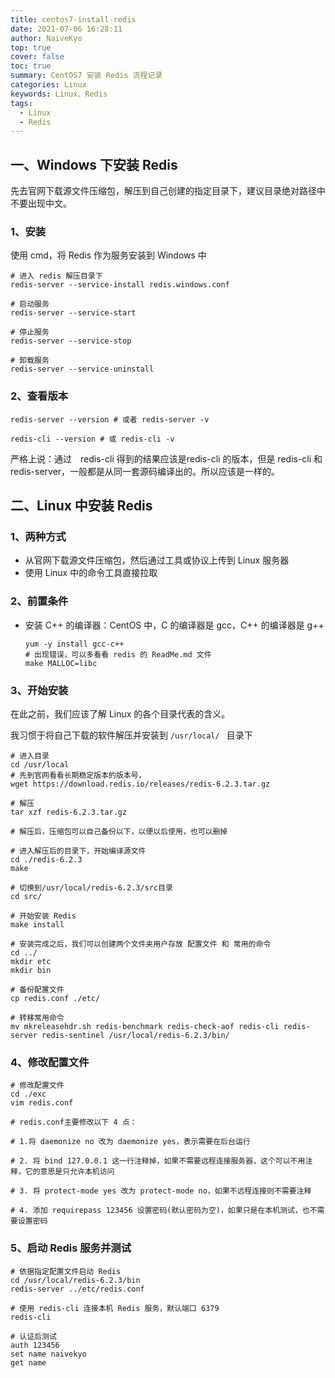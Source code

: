 ```yaml
---
title: centos7-install-redis
date: 2021-07-06 16:28:11
author: NaiveKyo
top: true
cover: false
toc: true
summary: CentOS7 安装 Redis 流程记录
categories: Linux
keywords: Linux、Redis
tags:
  - Linux
  - Redis
---
```




## 一、Windows 下安装 Redis

先去官网下载源文件压缩包，解压到自己创建的指定目录下，建议目录绝对路径中不要出现中文。





### 1、安装

使用 cmd，将 Redis 作为服务安装到 Windows 中

```shell
# 进入 redis 解压目录下
redis-server --service-install redis.windows.conf

# 启动服务
redis-server --service-start

# 停止服务
redis-server --service-stop

# 卸载服务
redis-server --service-uninstall
```



### 2、查看版本

```shell
redis-server --version # 或者 redis-server -v

redis-cli --version # 或 redis-cli -v
```

严格上说：通过　redis-cli 得到的结果应该是redis-cli 的版本，但是 redis-cli 和redis-server，一般都是从同一套源码编译出的。所以应该是一样的。



## 二、Linux 中安装 Redis

### 1、两种方式

- 从官网下载源文件压缩包，然后通过工具或协议上传到 Linux 服务器
- 使用 Linux 中的命令工具直接拉取



### 2、前置条件

- 安装 C++ 的编译器：CentOS 中，C 的编译器是 gcc，C++ 的编译器是 g++

  ```shell
  yum -y install gcc-c++
  # 出现错误，可以多看看 redis 的 ReadMe.md 文件
  make MALLOC=libc
  ```

  



### 3、开始安装

在此之前，我们应该了解 Linux 的各个目录代表的含义。

我习惯于将自己下载的软件解压并安装到 `/usr/local/ ` 目录下

```shell
# 进入目录
cd /usr/local
# 先到官网看看长期稳定版本的版本号，
wget https://download.redis.io/releases/redis-6.2.3.tar.gz

# 解压
tar xzf redis-6.2.3.tar.gz

# 解压后，压缩包可以自己备份以下，以便以后使用，也可以删掉

# 进入解压后的目录下，开始编译源文件
cd ./redis-6.2.3
make

# 切换到/usr/local/redis-6.2.3/src目录
cd src/

# 开始安装 Redis
make install

# 安装完成之后，我们可以创建两个文件夹用户存放 配置文件 和 常用的命令
cd ../
mkdir etc
mkdir bin

# 备份配置文件
cp redis.conf ./etc/

# 转移常用命令
mv mkreleasehdr.sh redis-benchmark redis-check-aof redis-cli redis-server redis-sentinel /usr/local/redis-6.2.3/bin/
```



### 4、修改配置文件

```shell
# 修改配置文件
cd ./exc
vim redis.conf

# redis.conf主要修改以下 4 点：

# 1.将 daemonize no 改为 daemonize yes，表示需要在后台运行

# 2. 将 bind 127.0.0.1 这一行注释掉，如果不需要远程连接服务器，这个可以不用注释，它的意思是只允许本机访问

# 3. 将 protect-mode yes 改为 protect-mode no，如果不远程连接则不需要注释

# 4. 添加 requirepass 123456 设置密码(默认密码为空)，如果只是在本机测试，也不需要设置密码
```



### 5、启动 Redis 服务并测试



```shell
# 依据指定配置文件启动 Redis
cd /usr/local/redis-6.2.3/bin
redis-server ../etc/redis.conf

# 使用 redis-cli 连接本机 Redis 服务，默认端口 6379
redis-cli

# 认证后测试
auth 123456
set name naivekyo
get name
```















